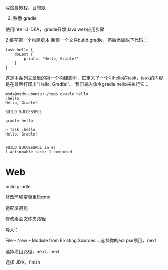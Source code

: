 写这篇教程，目的是

2. 熟悉 gradle














使用IntelliJ IDEA，gradle开发Java web应用步骤

















2 编写第一个构建脚本
新建一个文件build.gradle，然后添加以下代码：

```
task hello {  
    doLast {  
        println 'Hello, Gradle!'  
    }  
}  
```


这是本系列文章里的第一个构建脚本，它定义了一个叫hello的task，task的内容是在最后打印出“Hello, Gradle!”。
我们输入命令gradle hello来执行它：



```plain
msdx@msdx-ubuntu:~/tmp$ gradle hello  
:hello  
Hello, Gradle!  
  
BUILD SUCCESSFUL  
```

```
gradle hello

> Task :hello
Hello, Gradle!


BUILD SUCCESSFUL in 0s
1 actionable task: 1 executed
```


















# Web

build.gradle








修改环境变量重启cmd






适配渠道包






修改桌面文件夹路径











导入：

File – New – Module from Existing Sources… 选择你的eclipse项目，next

选择项目路径，next，next

选择 JDK，finish











